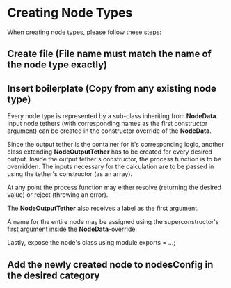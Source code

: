 # Creating Node Types
When creating node types, please follow these steps:

## Create file (File name must match the name of the node type exactly)
## Insert boilerplate (Copy from any existing node type)
Every node type is represented by a sub-class inheriting from **NodeData**. Input node tethers (with corresponding names as the first constructor argument) can be created in the constructor override of the **NodeData**.

Since the output tether is the container for it's corresponding logic, another class extending **NodeOutputTether** has to be created for every desired output. Inside the output tether's constructor, the process function is to be overridden. The inputs necessary for the calculation are to be passed in using the tether's constructor (as an array).

At any point the process function may either resolve (returning the desired value) or reject (throwing an error).

The **NodeOutputTether** also receives a label as the first argument.

A name for the entire node may be assigned using the superconstructor's first argument inside the **NodeData**-override.

Lastly, expose the node's class using
    module.exports = ...;

## Add the newly created node to nodesConfig in the desired category
